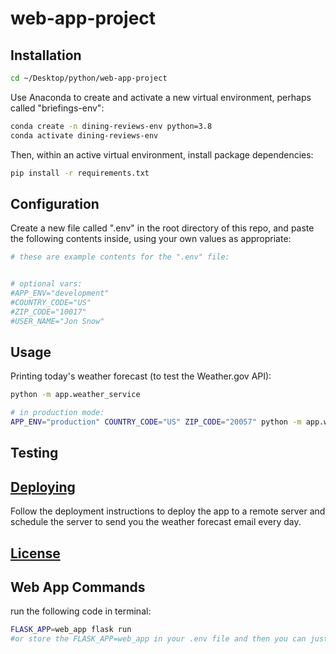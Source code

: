 # web-app-project


## Installation

```sh
cd ~/Desktop/python/web-app-project
```

Use Anaconda to create and activate a new virtual environment, perhaps called "briefings-env":

```sh
conda create -n dining-reviews-env python=3.8
conda activate dining-reviews-env
```

Then, within an active virtual environment, install package dependencies:

```sh
pip install -r requirements.txt
```

## Configuration

Create a new file called ".env" in the root directory of this repo, and paste the following contents inside, using your own values as appropriate:

```sh
# these are example contents for the ".env" file:


# optional vars:
#APP_ENV="development"
#COUNTRY_CODE="US"
#ZIP_CODE="10017"
#USER_NAME="Jon Snow"
```

## Usage

Printing today's weather forecast (to test the Weather.gov API):

```sh
python -m app.weather_service

# in production mode:
APP_ENV="production" COUNTRY_CODE="US" ZIP_CODE="20057" python -m app.weather_service
```


## Testing
## [Deploying](/DEPLOYING.md)

Follow the deployment instructions to deploy the app to a remote server and schedule the server to send you the weather forecast email every day.


## [License](/LICENSE.md)

## Web App Commands

run the following code in terminal:
```sh
FLASK_APP=web_app flask run
#or store the FLASK_APP=web_app in your .env file and then you can just paste 'flask run'
```
